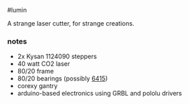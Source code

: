 #lumin

A strange laser cutter, for strange creations.

### notes

- 2x Kysan 1124090 steppers
- 40 watt CO2 laser
- 80/20 frame
- 80/20 bearings (possibly [6415](https://www.amazon.com/80-20-Single-Flange-Bearing/dp/B006YVZ20C/ref=sr_1_5?ie=UTF8&qid=1479077770&sr=8-5&keywords=80%2F20+bearing))
- corexy gantry
- arduino-based electronics using GRBL and pololu drivers
